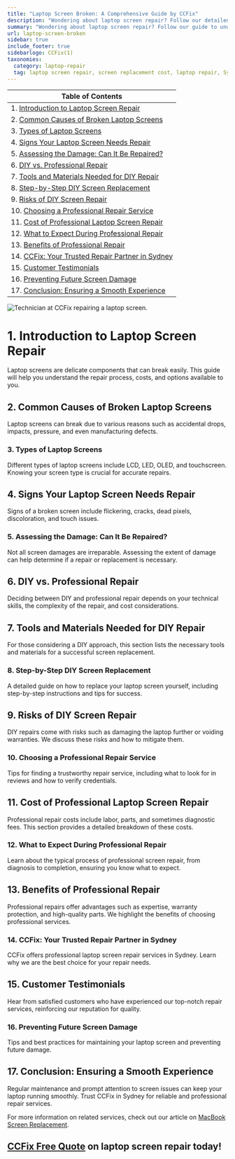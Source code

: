 ```yaml
---
title: "Laptop Screen Broken: A Comprehensive Guide by CCFix"
description: "Wondering about laptop screen repair? Follow our detailed guide to understand the process, costs, and options available. Visit CCFix in Sydney for professional assistance or get a free quote online!"
summary: "Wondering about laptop screen repair? Follow our guide to understand the process, costs, and options. Visit CCFix in Sydney for professional help or get a free quote online!"
url: laptop-screen-broken
sidebar: true
include_footer: true
sidebarlogo: CCFix(1)
taxonomies:
  category: laptop-repair
  tag: laptop screen repair, screen replacement cost, laptop repair, Sydney
---
```


| **Table of Contents**                                               |
|---------------------------------------------------------------------|
| 1. [Introduction to Laptop Screen Repair](#1-introduction-to-laptop-screen-repair) |
| 2. [Common Causes of Broken Laptop Screens](#2-common-causes-of-broken-laptop-screens) |
| 3. [Types of Laptop Screens](#3-types-of-laptop-screens) |
| 4. [Signs Your Laptop Screen Needs Repair](#4-signs-your-laptop-screen-needs-repair) |
| 5. [Assessing the Damage: Can It Be Repaired?](#5-assessing-the-damage-can-it-be-repaired) |
| 6. [DIY vs. Professional Repair](#6-diy-vs-professional-repair) |
| 7. [Tools and Materials Needed for DIY Repair](#7-tools-and-materials-needed-for-diy-repair) |
| 8. [Step-by-Step DIY Screen Replacement](#8-step-by-step-diy-screen-replacement) |
| 9. [Risks of DIY Screen Repair](#9-risks-of-diy-screen-repair) |
| 10. [Choosing a Professional Repair Service](#10-choosing-a-professional-repair-service) |
| 11. [Cost of Professional Laptop Screen Repair](#11-cost-of-professional-laptop-screen-repair) |
| 12. [What to Expect During Professional Repair](#12-what-to-expect-during-professional-repair) |
| 13. [Benefits of Professional Repair](#13-benefits-of-professional-repair) |
| 14. [CCFix: Your Trusted Repair Partner in Sydney](#14-ccfix-your-trusted-repair-partner-in-sydney) |
| 15. [Customer Testimonials](#15-customer-testimonials) |
| 16. [Preventing Future Screen Damage](#16-preventing-future-screen-damage) |
| 17. [Conclusion: Ensuring a Smooth Experience](#17-conclusion-ensuring-a-smooth-experience) |

![Technician at CCFix repairing a laptop screen.](/images/laptop-broken-screen.webp "CCFix technician repairing a laptop screen, showcasing expert repair services in a professional environment.")

# **1. Introduction to Laptop Screen Repair**
Laptop screens are delicate components that can break easily. This guide will help you understand the repair process, costs, and options available to you.

## **2. Common Causes of Broken Laptop Screens**
Laptop screens can break due to various reasons such as accidental drops, impacts, pressure, and even manufacturing defects.

### **3. Types of Laptop Screens**
Different types of laptop screens include LCD, LED, OLED, and touchscreen. Knowing your screen type is crucial for accurate repairs.

## **4. Signs Your Laptop Screen Needs Repair**
Signs of a broken screen include flickering, cracks, dead pixels, discoloration, and touch issues.

### **5. Assessing the Damage: Can It Be Repaired?**
Not all screen damages are irreparable. Assessing the extent of damage can help determine if a repair or replacement is necessary.

## **6. DIY vs. Professional Repair**
Deciding between DIY and professional repair depends on your technical skills, the complexity of the repair, and cost considerations.

## **7. Tools and Materials Needed for DIY Repair**
For those considering a DIY approach, this section lists the necessary tools and materials for a successful screen replacement.

### **8. Step-by-Step DIY Screen Replacement**
A detailed guide on how to replace your laptop screen yourself, including step-by-step instructions and tips for success.

## **9. Risks of DIY Screen Repair**
DIY repairs come with risks such as damaging the laptop further or voiding warranties. We discuss these risks and how to mitigate them.

### **10. Choosing a Professional Repair Service**
Tips for finding a trustworthy repair service, including what to look for in reviews and how to verify credentials.

## **11. Cost of Professional Laptop Screen Repair**
Professional repair costs include labor, parts, and sometimes diagnostic fees. This section provides a detailed breakdown of these costs.

### **12. What to Expect During Professional Repair**
Learn about the typical process of professional screen repair, from diagnosis to completion, ensuring you know what to expect.

## **13. Benefits of Professional Repair**
Professional repairs offer advantages such as expertise, warranty protection, and high-quality parts. We highlight the benefits of choosing professional services.

### **14. CCFix: Your Trusted Repair Partner in Sydney**
CCFix offers professional laptop screen repair services in Sydney. Learn why we are the best choice for your repair needs.

## **15. Customer Testimonials**
Hear from satisfied customers who have experienced our top-notch repair services, reinforcing our reputation for quality.

### **16. Preventing Future Screen Damage**
Tips and best practices for maintaining your laptop screen and preventing future damage.

## **17. Conclusion: Ensuring a Smooth Experience**
Regular maintenance and prompt attention to screen issues can keep your laptop running smoothly. Trust CCFix in Sydney for reliable and professional repair services.



For more information on related services, check out our article on [MacBook Screen Replacement](https://ccfix.com.au/how-to-fix-keyboard-issue-in-laptop).

## [CCFix Free Quote](https://form.jotform.com/241402975332857) on laptop screen repair today!
